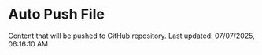 # Auto Push File

Content that will be pushed to GitHub repository.
Last updated: 07/07/2025, 06:16:10 AM